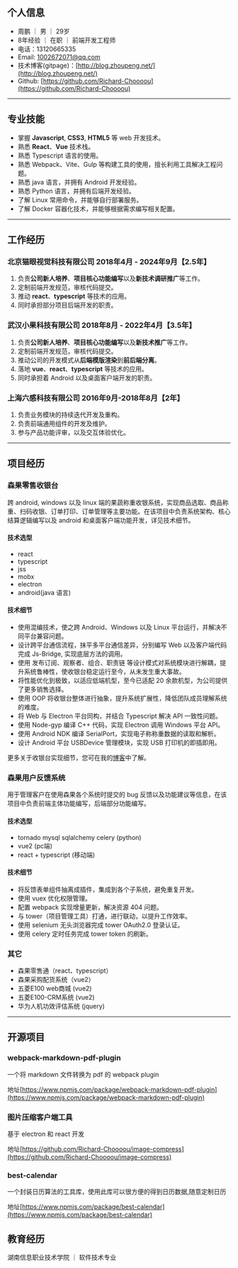 

## 个人信息
* 周鹏 ｜ 男 ｜ 29岁
* 8年经验 ｜ 在职 ｜ 前端开发工程师
* 电话：13120665335
* Email: 1002672071@qq.com
* 技术博客(gitpage)：[http://blog.zhoupeng.net/](http://blog.zhoupeng.net/)
* Github: [https://github.com/Richard-Choooou](https://github.com/Richard-Choooou)

---

## 专业技能
* 掌握 **Javascript**, **CSS3**, **HTML5** 等 web 开发技术。
* 熟悉 **React**、**Vue** 技术栈。
* 熟悉 Typescript 语言的使用。
* 熟悉 Webpack、Vite、Gulp 等构建工具的使用，擅长利用工具解决工程问题。
* 熟悉 java 语言，并拥有 Android 开发经验。
* 熟悉 Python 语言，并拥有后端开发经验。
* 了解 Linux 常用命令，并能够自行部署服务。
* 了解 Docker 容器化技术，并能够根据需求编写相关配置。


---
## 工作经历
### 北京猫眼视觉科技有限公司 2018年4月 - 2024年9月【2.5年】
1. 负责**公司新人培养**、**项目核心功能编写**以及**新技术调研推广**等工作。
2. 定制前端开发规范，审核代码提交。
4. 推动 **react**、**typescript** 等技术的应用。
5. 同时承担部分项目后端开发的职责。

### 武汉小果科技有限公司 2018年8月 - 2022年4月【3.5年】
1. 负责**公司新人培养**、**项目核心功能编写**以及**新技术推广**等工作。
2. 定制前端开发规范，审核代码提交。
3. 推动公司的开发模式从**后端模版渲染**到**前后端分离**。
4. 落地 **vue**、**react**、**typescript** 等技术的应用。
5. 同时承担着 Android 以及桌面客户端开发的职责。

### 上海六感科技有限公司 2016年9月-2018年8月【2年】
1. 负责业务模块的持续迭代开发及重构。
2. 负责前端通用组件的开发及维护。
3. 参与产品功能评审，以及交互体验优化。


---

## 项目经历
### 
### 森果零售收银台
跨 android, windows 以及 linux 端的果蔬称重收银系统，实现商品选取、商品称重、扫码收银、订单打印、订单管理等主要功能。在该项目中负责系统架构、核心结算逻辑编写以及 android 和桌面客户端功能开发，详见技术细节。
#### 技术选型
* react
* typescript
* jss 
* mobx
* electron
* android(java 语言)

#### 技术细节
* 使用混编技术，使之跨 Android、Windows 以及 Linux 平台运行，并解决不同平台兼容问题。
* 设计跨平台通信流程，抹平多平台通信差异，分别编写 Web 以及客户端代码完成 Js-Bridge, 实现底层方法的调用。
* 使用 发布订阅、观察者、组合、职责链 等设计模式对系统模块进行解耦，提升系统鲁棒性，使收银台稳定运行至今，从未发生重大事故。
* 将性能优化到极致，以适应低端机型，至今已适配 20 余款机型，为公司提供了更多销售选择。
* 使用 OOP 将收银台整体进行抽象，提升系统扩展性，降低团队成员理解系统的难度。
* 将 Web 与 Electron 平台同构，并结合 Typescript 解决 API 一致性问题。
* 使用 Node-gyp 编译 C++ 代码，实现 Electron 调用 Windows 平台 API。
* 使用 Android NDK 编译 SerialPort，实现电子称称重数据的读取和解析。
* 设计 Android 平台 USBDevice 管理模块，实现 USB 打印机的即插即用。


更多关于收银台实现细节，您可在我的[博客](https://www.zpblogs.com/myBlogs/2021/02/06/%E6%A3%AE%E6%9E%9C%E6%94%B6%E9%93%B6%E5%8F%B0%E6%9E%B6%E6%9E%84%E8%AE%BE%E8%AE%A1/)中了解。

### 森果用户反馈系统
用于管理客户在使用森果各个系统时提交的 bug 反馈以及功能建议等信息，在该项目中负责前端主体功能编写，后端部分功能编写。
#### 技术选型
* tornado mysql sqlalchemy celery (python)
* vue2 (pc端)
* react + typescript (移动端)

#### 技术细节
* 将反馈表单组件抽离成插件，集成到各个子系统，避免重复开发。
* 使用 vuex 优化权限管理。
* 配置 webpack 实现增量更新，解决资源 404 问题。
* 与 tower（项目管理工具）打通，进行联动，以提升工作效率。 
* 使用 selenium 无头浏览器完成 tower OAuth2.0 登录认证。
* 使用 celery 定时任务完成 tower token 的刷新。


### 其它
* 森果零售通（react、typescript）
* 森果采购配货系统（vue2）
* 五菱E100 web商城 (vue2)
* 五菱E100-CRM系统 (vue2)
* 华为人机功效评估系统 (jquery)

---

## 开源项目

### webpack-markdown-pdf-plugin
一个将 markdown 文件转换为 pdf 的 webpack plugin

地址[https://www.npmjs.com/package/webpack-markdown-pdf-plugin](https://www.npmjs.com/package/webpack-markdown-pdf-plugin)

### 图片压缩客户端工具
基于 electron 和 react 开发

地址[https://github.com/Richard-Choooou/image-compress](https://github.com/Richard-Choooou/image-compress)

### best-calendar
一个封装日历算法的工具库，使用此库可以很方便的得到日历数据,随意定制日历

地址[https://www.npmjs.com/package/best-calendar](https://www.npmjs.com/package/best-calendar)


## 教育经历
湖南信息职业技术学院 ｜ 软件技术专业